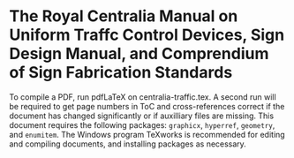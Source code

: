 # The Royal Centralia Manual on Uniform Traffc Control Devices, Sign Design Manual, and Comprendium of Sign Fabrication Standards

To compile a PDF, run pdfLaTeX on centralia-traffic.tex. A second run will be required to get page numbers in ToC and cross-references correct if the document has changed significantly or if auxilliary files are missing. This document requires the following packages: `graphicx`, `hyperref`, `geometry`, and `enumitem`. The Windows program TeXworks is recommended for editing and compiling documents, and installing packages as necessary.
